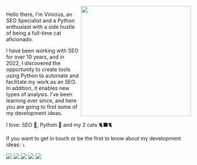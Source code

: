 <img src="https://i.ibb.co/4KxV33X/0c6881f989939b2198c560064831753bcb050459075791d6b6c588f1.jpg" min-width="400px" max-width="400px" width="300px" align="right">

<p align="left"> 
Hello there, I'm Vinicius, an SEO Specialist and a Python enthusiast with a side hustle of being a full-time cat aficionado.

I have been working with SEO for over 10 years, and in 2022, I discovered the opportunity to create tools using Python to automate and facilitate my work as an SEO. In addition, it enables new types of analysis. I've been learning ever since, and here you are going to find some of my development ideas.
</p>

<p align="left">
  I love: SEO 🔎, Python 🐍 and my 2 cats 🐈‍⬛🐈
</p>

<p align="left">
  If you want to get in touch or be the first to know about my development ideas: ⤵️
</p>

<p align="left">
  <a href="https://viniciusstanula.com/en/" target="_blank" alt="Gmail">
  <img src="https://img.shields.io/badge/Website-006E93?style=flat-square&logo=wordpress&logoColor=white&link=LINK-DO-SEU-GMAIL" /></a>
  
  <a href="mailto:vinicius.stanula.seo@gmail.com" target="_blank" alt="Gmail">
  <img src="https://img.shields.io/badge/-Gmail-FF0000?style=flat-square&labelColor=FF0000&logo=gmail&logoColor=white&link=LINK-DO-SEU-GMAIL" /></a>

  <a href="https://www.linkedin.com/in/vinicius-stanula/" target="_blank" alt="LinkedIn">
  <img src="https://img.shields.io/badge/-Linkedin-0e76a8?style=flat-square&logo=Linkedin&logoColor=white&link=LINK-DO-SEU-LINKEDIN" /></a>

  <a href="https://www.instagram.com/viniciusstanula/" target="_blank" alt="Instagram">
  <img src="https://img.shields.io/badge/-Instagram-DF0174?style=flat-square&labelColor=DF0174&logo=instagram&logoColor=white&link=LINK-DO-SEU-INSTAGRAM"/></a>

  <a href="https://www.buymeacoffee.com/viniciusstanula" target="_blank" alt="Buy Me a Coffee">
    <img src="https://img.shields.io/badge/-Buy%20Me%20a%20Coffee-FF813F?style=flat-square&labelColor=FF813F&logo=buy-me-a-coffee&logoColor=white" />
  </a>
  
</p>
